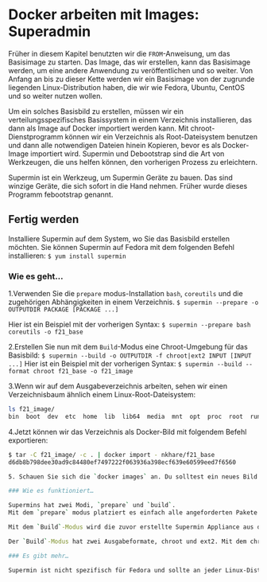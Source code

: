 # Docker arbeiten mit Images: Superadmin

Früher in diesem Kapitel benutzten wir die `FROM`-Anweisung, um das Basisimage zu starten.
Das Image, das wir erstellen, kann das Basisimage werden, um eine andere Anwendung zu veröffentlichen und so weiter. Von Anfang an bis zu dieser Kette werden wir ein Basisimage von der zugrunde liegenden Linux-Distribution haben, die wir wie Fedora, Ubuntu, CentOS und so weiter nutzen wollen.

Um ein solches Basisbild zu erstellen, müssen wir ein verteilungsspezifisches Basissystem in einem Verzeichnis installieren, das dann als Image auf Docker importiert werden kann. Mit chroot-Dienstprogramm können wir ein Verzeichnis als Root-Dateisystem benutzen und dann alle notwendigen Dateien hinein Kopieren, bevor es als Docker-Image importiert wird. Supermin und Debootstrap sind die Art von Werkzeugen, die uns helfen können, den vorherigen Prozess zu erleichtern.

Supermin ist ein Werkzeug, um Supermin Geräte zu bauen. Das sind winzige Geräte, die sich sofort in die Hand nehmen. Früher wurde dieses Programm febootstrap genannt.

## Fertig werden

Installiere Supermin auf dem System, wo Sie das Basisbild erstellen möchten. Sie können Supermin auf Fedora mit dem folgenden Befehl installieren:
`$ yum install supermin`

### Wie es geht…

1.Verwenden Sie die `prepare` modus-Installation `bash`, `coreutils` und die zugehörigen Abhängigkeiten in einem Verzeichnis.
`$ supermin --prepare -o OUTPUTDIR PACKAGE [PACKAGE ...]`

Hier ist ein Beispiel mit der vorherigen Syntax:
`$ supermin --prepare bash coreutils -o f21_base`

2.Erstellen Sie nun mit dem `Build`-Modus eine Chroot-Umgebung für das Basisbild:
`$ supermin --build -o OUTPUTDIR -f chroot|ext2 INPUT [INPUT ...]`
Hier ist ein Beispiel mit der vorherigen Syntax:
`$ supermin --build --format chroot f21_base -o f21_image`

3.Wenn wir auf dem Ausgabeverzeichnis arbeiten, sehen wir einen Verzeichnisbaum ähnlich einem Linux-Root-Dateisystem:

```sh
ls f21_image/
bin  boot  dev  etc  home  lib  lib64  media  mnt  opt  proc  root  run  sbin  srv  sys  tmp  usr  var
```

4.Jetzt können wir das Verzeichnis als Docker-Bild mit folgendem Befehl exportieren:

```sh
$ tar -C f21_image/ -c . | docker import - nkhare/f21_base
d6db8b798dee30ad9c84480ef7497222f063936a398ecf639e60599eed7f6560

5. Schauen Sie sich die `docker images` an. Du solltest ein neues Bild mit `nkhare/f21_base` als den Namen haben.

### Wie es funktioniert…

Supermins hat zwei Modi, `prepare` und `build`.
Mit dem `prepare` modus platziert es einfach alle angeforderten Pakete mit ihren Abhängigkeiten in ein Verzeichnis, ohne die Host-OS-spezifischen Dateien zu kopieren.

Mit dem `Build`-Modus wird die zuvor erstellte Supermin Appliance aus dem Vorbereitungsmodus in eine voll ausgeblasenen und bootfähigen Appliance mit allen notwendigen Dateien konvertiert. Dieser Schritt kopiert die benötigten Dateien / Binärdateien vom Host-Rechner in das Appliance-Verzeichnis, so dass die Pakete auf den Host-Rechnern installiert sein müssen, die Sie in der Appliance verwenden möchten.

Der `Build`-Modus hat zwei Ausgabeformate, chroot und ext2. Mit dem chroot-Format wird der Verzeichnisbaum in das Verzeichnis geschrieben und mit dem ext2-Format wird ein Disk-Image erstellt. Wir exportierten das Verzeichnis, das über das Chroot-Format erstellt wurde, um das Docker-Image zu erstellen.

### Es gibt mehr…

Supermin ist nicht spezifisch für Fedora und sollte an jeder Linux-Distribution arbeiten.